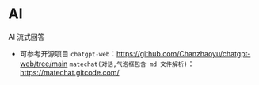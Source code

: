 # AI

AI 流式回答

- 可参考开源项目
  `chatgpt-web`：https://github.com/Chanzhaoyu/chatgpt-web/tree/main
  `matechat(对话,气泡框包含 md 文件解析)`：https://matechat.gitcode.com/
